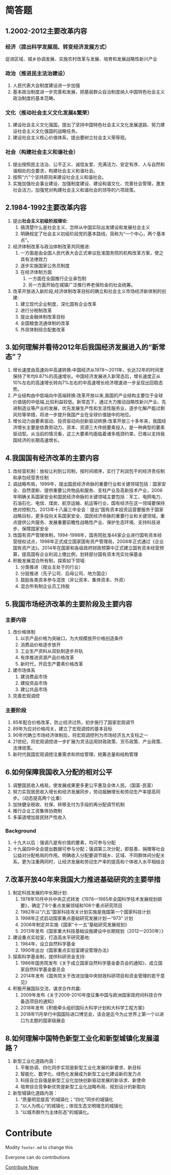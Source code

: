 # 简答题

## 1.2002-2012主要改革内容

### 经济（提出科学发展观、转变经济发展方式）
促进区域、城乡协调发展、实施农村改革与发展、培育和发展战略性新兴产业


### 政治（推进民主法治建设）
1. 人民代表大会制度建设进一步加强
2. 基本政治制度进一步完善和发展，把基层群众自治制度纳入中国特色社会主义政治制度的基本范畴。

### 文化（推动社会主义文化发展&繁荣）
1. 建设社会主义文化强国，提出了坚持中国特色社会主义文化发展道路、努力建设社会主义文化强国的战略任务。
2. 建设社会主义核心价值体系，提出要树立社会主义荣辱观。

### 社会（构建社会主义和谐社会）
1. 提出按照民主法治、公平正义、诚信友爱、充满活力、安定有序、人与自然和谐相处的总要求，构建社会主义和谐社会。
2. 按照“六”个坚持原则来建设社会主义和谐社会。
3. 实施加强社会事业建设、加强制度建设、建设和谐文化、完善社会管理，激发社会活力，加强党对构建社会主义和谐社会的领导的六项政策。


## 2.1984-1992主要改革内容

1. 提出**社会主义初级阶段理论**:
   1. 搞清楚什么是社会主义、怎样从中国实际出发建设和发展社会主义
   2. 明确规定了社会主义初级阶段党的基本路线，简称为“一个中心，两个基本点”。
2. 经济体制改革与政治体制改革共同推进:
   1. 一方面是由全国人民代表大会正式审议批准国务院的机构改革方案，使之具有法律效力
   2. 逐步实施国家公务员制度
   3. 在经济体制方面
      1. 一方面在全国推行企业承包制
      2. 另一方面开始在城镇广泛推行养老保险金的社会统筹。
3. 改革开放进入新阶段,经济体制改革目标的确立和社会主义市场经济新体制的创建:
   1. 建立现代企业制度，深化国有企业改革
   2. 进行分税制改革
   3. 提出金融体制改革目标
   4. 全国粮食流通体制的改革
   5. 外贸体制综合配套改革


## 3.如何理解并看待2012年后我国经济发展进入的“新常态”？

1. 增长速度由高速向中高速转换:中国经济从1978～2011年，长达32年的时间里保持了年均9.87%的高速增长。中国经济发展进入新常态后，增长速度正从10%左右的高速增长转向7%左右的中高速增长经济增速进一步呈现出回稳态势。 
2. 产业结构由中低端向中高端转换:改革开放以来,我国的产业结构主要位于全球价值链的中低端,比较利益较低。新常态下，通过大力推动战略性新兴产业、先进制造业等产业的发展，优先发展生产性和生活性服务业，逐步化解产能过剩风险等举措，将进一步提升我国产业在全球价值链中的地位。
3. 增长动力由要素驱动、投资驱动向创新驱动转换:改革开放三十多年来，我国经济增长主要是依靠劳动力、资本、资源三大传统要素投入，是一种典型的要素驱动型。从当前的情况看，这三大要素均面临着诸多瓶颈约束，已难以支持我国经济的长期高速增长。

## 4.我国国有经济改革的主要内容

1. 改经营机制：放权让利到公司制，按时间顺序，实行了利润包干的经济责任制和承包经营责任制
2. 调战略布局，1999年，提出国民经济命脉的重要行业和关键领域包括：国家安全、自然垄断、提供重要公共物品和服务、支柱产业及高新技术产业，2006年明确关系国家安全和国民经济命脉的关键领域主要包括：军工、电网电力、石油石化、电信、煤炭、航空运输、航运等行业，国有经济在这一领域要保持绝对控制力。2013年十八届三中全会：提出“国有资本投资运营要服务于国家战略目标，更多投向关系国家安全、国民经济命脉的重要行业和关键领域，重点提供公共服务、发展重要前瞻性战略性产业、保护生态环境、支持科技进步、保障国家安全
3. 改国有资产管理体制，1994-1998年，国务院批准44家企业进行国有资本经营授权试点，1998年正式成立国家国有资产管理局，2008年正式通过《企业国有资产法》。2014年在国家和各级政府财政预算中正式建立国有资本经营预算，提高国有企业利润上缴比例，划转部分国有资本充实社保基金
4. 积极发展混合所有制，探索如下领域:
   1. 分类推进（按业主处于的行业）
   2. 分层推进（先子公司、后母公司、地方国企）
   3. 鼓励各类资本参与混改（非公资本、集体资本、外资）
   4. 混合所有制企业员工持股

## 5.我国市场经济改革的主要阶段及主要内容

### 主要内容
1. 改价格体制
   1. 以农产品价格为突破口，为大规模放开价格创造条件
   2. 消费品价格逐步放开
   3. 工业生产资料从双轨制逐步并轨
   4. 有序推进资源产品价格改革
   5. 新时代，开启生产要素价格改革
2. 建市场体系
   1. 建消费品市场
   2. 建投资品市场
   3. 建公共品市场
3. 完善宏观调控

### 主要阶段
1. 85年配合价格改革，防止经济过热，初步施行了国家宏观调节
2. 89年为应对价格闯关，建立了宏观调控的基本目标
3. 90年代确立市场经济体制后，将宏观调控列为市场经济五大支柱之一
4. 21世纪，将宏观调控进一步扩展为灵活运用财政政策、货币政策、产业政策、法律政策。
5. 新时代我国宏观调控注重需求和供给管理，统筹总量和结构管理

## 6.如何保障我国收入分配的相对公平

1. 调整国民收入格局，使发展成果更多更公平惠及全体人民。（国富-民富）
2. 努力实现居民收入增长和经济发展同步，劳动报酬增长和劳动生产率提高同步。（动态提高两个比重）
3. 加快健全税收、社保、转移支付为手段的再分配调节机制
4. 推行企业工资集体协商制
5. 多渠道增加居民财产性收入

### Background
1. 十九大以后：强调凡是有价值的要素，均可参与分配
2. 十九届四中全会提出数据可参与分配；强调第三次分配，即慈善、捐赠等社会公益对分配格局的作用。明确收入分配要调节城乡、区域、不同群体间分配关系。更为注重两同时，让经济发展和劳动生产率的提高和个体收入水平相结合

## 7.改革开放40年来我国大力推进基础研究的主要举措

1. 制定科技发展的中长期计划:
   1. 1978年10月中共中央正式转发《1978—1985年全国科学技术发展规划纲要》，确定了8个重点发展领域和108个重点研究项目
   2. 1982年以“六五”国家科技攻关计划实施是我国第一个国家科技计划
   3. 1998年正式启动国家重点基础研究发展计划—“973” 计划
   4. 2006年制定并实施《国家“十一五”基础研究发展规划》
   5. 2013年发布《国家重大科技基础设施建设中长期规划（2012—2030年）》 
2. 建设重点实验室，打造高水平研究基地:
   1. 1984年，设立自然科学基金
   2. 1990年出台《国家重点实验室建设管理办法》
3. 探索科学基金制，提供科研资金支持:
   1. 1986年国务院发布《关于成立国家自然科学基金委员会的通知》，成立国家自然科学基金委员会
   2. 2014年发布《国务院关于改进加强中央财政科研项目和资金管理的若干意见》
4. 积极开展国际交流，谋求合作共赢:
   1. 2009年发布《关于2009-2010年度征集中国与欧洲国家政府间科技合作备选项目的通知》
   2. 2018年发布《积极牵头组织国际大科学计划和大科学工程方案》
   3. 2018年11月举行中国国际进口博览会，该会是迄今为止世界上第一个以进口为主题的国家级展会


## 8.如何理解中国特色新型工业化和新型城镇化发展道路？

1. 新型工业化道路内涵：
   1. 平衡协调、四化同步实现是新型工业化发展的新要求、新目标
   2. 智能化、数字化、绿色化发展成为新型工业化建设新的发力点
   3. 科技自立自强是新型工业化加快创新驱动发展的新诉求、新使命
   4. 培育综合竞争新优势是新型工业化战略布局、规划设计的新取向
2. 新型城镇化道路内涵：
   1. “质量明显提高”的城镇化；“四化”同步的城镇化
   2. “以人为核心”的城镇化；体现生态文明理念的城镇化
   3. “以城市群作为主体形态”的城镇化。


# Contribute

Modity `footer.md` to change this

Everyone can do contributions

[Contribute Now](https://github.com/The-Brotherhood-of-SCU/Reform-and-Opening-Material)
